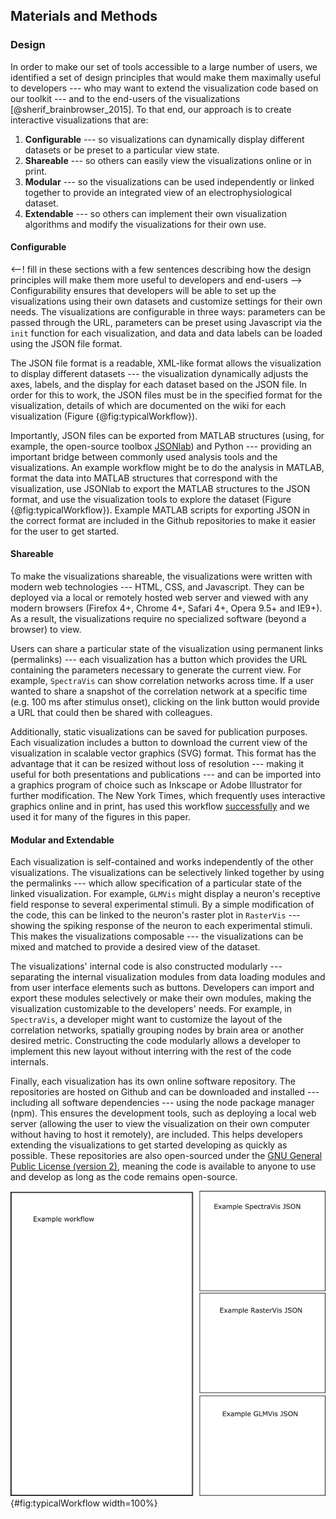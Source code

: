 ## Materials and Methods

### Design
In order to make our set of tools accessible to a large number of users, we identified a set of design principles that would make them maximally useful to  developers --- who may want to extend the visualization code based on our toolkit --- and to the end-users of the visualizations [@sherif_brainbrowser_2015]. To that end, our approach is to create interactive visualizations that are:

1. **Configurable** --- so visualizations can dynamically display different datasets or be preset to a particular view state.
2. **Shareable** --- so others can easily view the visualizations online or in print.
3. **Modular** --- so the visualizations can be used independently or linked together to provide an integrated view of an electrophysiological dataset.
4. **Extendable** --- so others can implement their own visualization algorithms and modify the visualizations for their own use.

#### Configurable
<--! fill in these sections with a few sentences describing how the design principles will make them more useful to developers and end-users -->
Configurability ensures that developers will be able to set up the visualizations using their own datasets and customize settings for their own needs. The visualizations are configurable in three ways: parameters can be passed through the URL, parameters can be preset using Javascript via the `init` function for each visualization, and data and data labels can be loaded using the JSON file format.

The JSON file format is a readable, XML-like format allows the visualization to display different datasets --- the visualization dynamically adjusts the axes, labels, and the display for each dataset based on the JSON file. In order for this to work, the JSON files must be in the specified format for the visualization, details of which are documented on the wiki for each visualization (Figure {@fig:typicalWorkflow}).

Importantly, JSON files can be exported from MATLAB structures (using, for example, the open-source toolbox   [JSONlab](http://www.mathworks.com/matlabcentral/fileexchange/33381-jsonlab--a-toolbox-to-encode-decode-json-files-in-matlab-octave)) and Python --- providing an important bridge between commonly used analysis tools and the visualizations. An example workflow might be to do the analysis in MATLAB, format the data into MATLAB structures that correspond with the visualization, use JSONlab to export the MATLAB structures to the JSON format, and use the visualization tools to explore the dataset (Figure {@fig:typicalWorkflow}). Example MATLAB scripts for exporting JSON in the correct format are included in the Github repositories to make it easier for the user to get started.

#### Shareable
To make the visualizations shareable, the visualizations were written with modern web technologies --- HTML, CSS, and Javascript. They can be deployed via a local or remotely hosted web server and viewed with any modern browsers (Firefox 4+, Chrome 4+, Safari 4+, Opera 9.5+ and IE9+). As a result, the visualizations require no specialized software (beyond a browser) to view.

Users can share a particular state of the visualization using permanent links (permalinks) --- each visualization has a button which provides the URL containing the parameters necessary to generate the current view. For example,  `SpectraVis` can show correlation networks across time. If a user wanted to share a snapshot of the correlation network at a specific time (e.g. 100 ms after stimulus onset), clicking on the link button would provide a URL that could then be shared with colleagues.

Additionally, static visualizations can be saved for publication purposes. Each visualization includes a button to download the current view of the visualization in scalable vector graphics (SVG) format. This format has the advantage that it can be resized without loss of resolution --- making it useful for both presentations and publications --- and can be imported into a graphics program of choice such as Inkscape or Adobe Illustrator for further modification. The New York Times, which frequently uses interactive graphics online and in print, has used this workflow  [successfully](http://chartsnthings.tumblr.com/post/47670081904/climate-change-crowbars-and-strikeouts) and we used it for many of the figures in this paper.

#### Modular and Extendable
Each visualization is self-contained and works independently of the other visualizations. The visualizations can be selectively linked together by using the permalinks --- which allow specification of a particular state of the linked visualization. For example, `GLMVis` might display a neuron's receptive field response to several experimental stimuli. By a simple modification of the code, this can be linked to the neuron's raster plot in `RasterVis` --- showing the spiking response of the neuron to each experimental stimuli. This makes the visualizations composable --- the visualizations can be mixed and matched to provide a desired view of the dataset.

The visualizations' internal code is also constructed modularly --- separating the internal visualization modules from data loading modules and from user interface elements such as buttons. Developers can import and export these modules selectively or make their own modules, making the visualization customizable to the developers' needs. For example, in `SpectraVis`, a developer might want to customize the layout of the correlation networks, spatially grouping nodes by brain area or another desired metric. Constructing the code modularly allows a developer to implement this new layout without interring with the rest of the code internals.

Finally, each visualization has its own online software repository. The repositories are hosted on Github and can be downloaded and installed --- including all software dependencies --- using the node package manager (npm). This ensures the development tools, such as deploying a local web server (allowing the user to view the visualization on their own computer without having to host it remotely), are included. This helps developers extending the visualizations to get started developing as quickly as possible. These repositories are also open-sourced under the [GNU General Public License (version 2)](http://www.gnu.org/licenses/old-licenses/gpl-2.0.en.html), meaning the code is available to anyone to use and develop as long as the code remains open-source.

![Typical Workflow and File formats.](figures/typicalWorkflow.png){#fig:typicalWorkflow width=100%}
